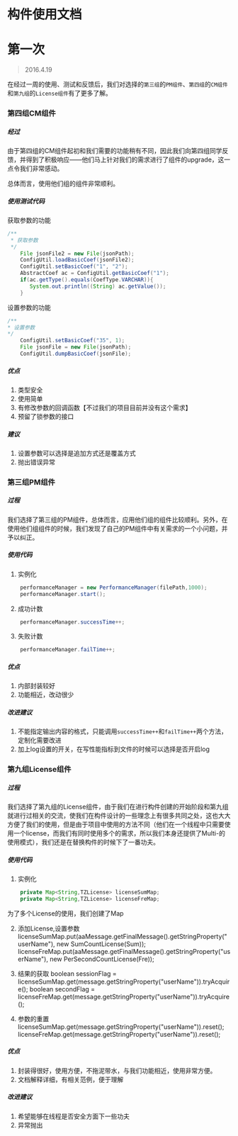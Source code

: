 # 构件使用文档

# 第一次

> 2016.4.19

在经过一周的使用、测试和反馈后，我们对选择的`第三组`的`PM组件`、`第四组`的`CM组件`和`第九组`的`License组件`有了更多了解。

### 第四组CM组件

##### 经过

由于第四组的CM组件起初和我们需要的功能稍有不同，因此我们向第四组同学反馈，并得到了积极响应——他们马上针对我们的需求进行了组件的upgrade，这一点令我们非常感动。

总体而言，使用他们组的组件非常顺利。

##### 使用测试代码

获取参数的功能

```java
/**
 * 获取参数
 */
	File jsonFile2 = new File(jsonPath);
	ConfigUtil.loadBasicCoef(jsonFile2);
	ConfigUtil.setBasicCoef("1", "2");
	AbstractCoef ac = ConfigUtil.getBasicCoef("1");
	if(ac.getType().equals(CoefType.VARCHAR)){
   	   System.out.println((String) ac.getValue());
	}
```

设置参数的功能

```java
/**
* 设置参数
*/
	ConfigUtil.setBasicCoef("35", 1);
	File jsonFile = new File(jsonPath);
	ConfigUtil.dumpBasicCoef(jsonFile);        
```

##### 优点

1. 类型安全
2. 使用简单
3. 有修改参数的回调函数【不过我们的项目目前并没有这个需求】
4. 预留了锁参数的接口

##### 建议

1. 设置参数可以选择是追加方式还是覆盖方式
2. 抛出错误异常

### 第三组PM组件

##### 过程

我们选择了第三组的PM组件，总体而言，应用他们组的组件比较顺利。另外，在使用他们组组件的时候，我们发现了自己的PM组件中有关需求的一个小问题，并予以纠正。

##### 使用代码

1. 实例化

```java
	performanceManager = new PerformanceManager(filePath,1000);
	performanceManager.start();
```

2. 成功计数

```java
	performanceManager.successTime++;
```

3. 失败计数

```java
	performanceManager.failTime++;
```

##### 优点

1. 内部封装较好
2. 功能相近，改动很少

##### 改进建议

1. 不能指定输出内容的格式，只能调用`successTime++`和`failTime++`两个方法，定制化需要改进
3. 加上log设置的开关，在写性能指标到文件的时候可以选择是否开启log

### 第九组License组件

##### 过程

我们选择了第九组的License组件，由于我们在进行构件创建的开始阶段和第九组就进行过相关的交流，使我们在构件设计的一些理念上有很多共同之处，这也大大方便了我们的使用，但是由于项目中使用的方法不同（他们在一个线程中只需要使用一个license，而我们有同时使用多个的需求，所以我们本身还提供了Multi-的使用模式），我们还是在替换构件的时候下了一番功夫。

##### 使用代码

1. 实例化
```java
	private Map<String,TZLicense> licenseSumMap;
    private Map<String,TZLicense> licenseFreMap;
```
为了多个License的使用，我们创建了Map

2. 添加License,设置参数
	    licenseSumMap.put(aaMessage.getFinalMessage().getStringProperty("userName"), new SumCountLicense(Sum));
        licenseFreMap.put(aaMessage.getFinalMessage().getStringProperty("userName"), new PerSecondCountLicense(Fre));

3. 结果的获取
        boolean sessionFlag =  licenseSumMap.get(message.getStringProperty("userName")).tryAcquire();
        boolean secondFlag = licenseFreMap.get(message.getStringProperty("userName")).tryAcquire();

4. 参数的重置
        licenseSumMap.get(message.getStringProperty("userName")).reset();
        licenseFreMap.get(message.getStringProperty("userName")).reset();

##### 优点

1. 封装得很好，使用方便，不拖泥带水，与我们功能相近，使用非常方便。
2. 文档解释详细，有相关范例，便于理解


##### 改进建议

1. 希望能够在线程是否安全方面下一些功夫
2. 异常抛出